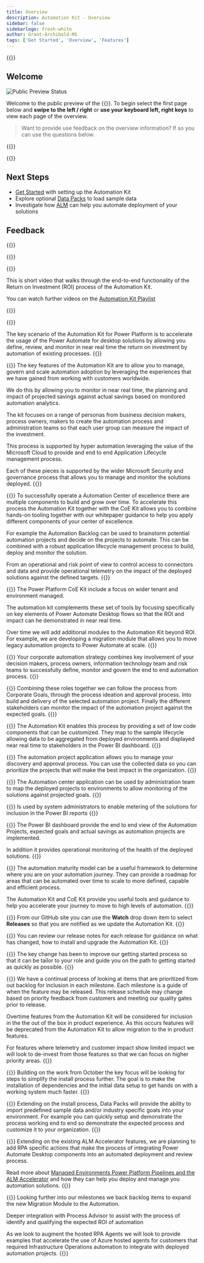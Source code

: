 ```yaml
---
title: Overview
description: Automation Kit - Overview
sidebar: false
sidebarlogo: fresh-white
author: Grant-Archibald-MS
tags: ['Get Started', 'Overview', 'Features']
---
```


<div class="optional">

{{<toc>}}

## Welcome

![Public Preview Status](/images/illustrations/status-public-preview.svg)

Welcome to the public preview of the {{<product-name>}}. To begin select the first page below and **swipe to the left / right** or **use your keyboard left, right keys** to view each page of the overview.

> Want to provide use feedback on the overview information? If so you can use the questions below.

</div>

{{<presentation slides="0,1,2,3,4,5,6,7,8,9,10,11,12,13,14,15,16,17,18,19,20">}}

<div class="optional">

{{<presentationStyles>}}

## Next Steps

- [Get Started](/get-started) with setting up the Automation Kit
- Explore optional [Data Packs](/features/datapacks) to load sample data
- Investigate how [ALM](/features/alm) can help you automate deployment of your solutions

## Feedback

{{<questions name="/content/en-us/overview.json" completed="Thank you for providing feedback" showNavigationButtons=false >}}

</div>

{{<slideStyles>}}

{{<slide id="slide0" audio="" description="Overview Video" video="VNC0PWBTRwA">}}

This is short video that walks through the end-to-end functionality of the Return on Investment (ROI) process of the Automation Kit.

You can watch further videos on the [Automation Kit Playlist](https://www.youtube.com/playlist?list=PLi9EhCY4z99VlRg4j7D1Or6XfXbUcEWZy)

{{</slide>}}

{{<slide  id="slide1" audio="overview/Slide01.mp3" description="Automation Kit Overview" image="overview/Slide01.SVG" >}}

The key scenario of the Automation Kit for Power Platform is to accelerate the usage of the Power Automate for desktop solutions by allowing you define, review, and monitor in near real time the return on investment by automation of existing processes.
{{</slide>}}

{{<slide  id="slide2" audio="overview/Slide02.mp3" description="Automation Kit Features" image="overview/Slide02.SVG" >}}
The key features of the Automation Kit are to allow you to manage, govern and scale automation adoption by leveraging the experiences that we have gained from working with customers worldwide.

We do this by allowing you to monitor in near real time, the planning and impact of projected savings against actual savings based on monitored automation analytics.

The kit focuses on a range of personas from business decision makers, process owners, makers to create the automation process and administration teams so that each user group can measure the impact of the investment.

This process is supported by hyper automation leveraging the value of the Microsoft Cloud to provide and end to end Application Lifecycle management process.

Each of these pieces is supported by the wider Microsoft Security and governance process that allows you to manage and monitor the solutions deployed.
{{</slide>}}

{{<slide  id="slide3" audio="overview/Slide03.mp3" description="Automation Center of Excellence Overview" image="overview/Slide03.SVG" >}}
To successfully operate a Automation Center of excellence there are multiple components to build and grow over time. To accelerate this process the Automation Kit together with the CoE Kit allows you to combine hands-on tooling together with our whitepaper guidance to help you apply different components of your center of excellence.

For example the Automation Backlog can be used to brainstorm potential automation projects and decide on the projects to automate. This can be combined with a robust application lifecycle management process to build, deploy and monitor the solution.

From an operational and risk point of view to control access to connectors and data and provide operational telemetry on the impact of the deployed solutions against the defined targets.
{{</slide>}}

{{<slide  id="slide4" audio="overview/Slide04.mp3" description="Automation Kit vs CoE Kit" image="overview/Slide04.SVG" >}}
The Power Platform CoE Kit include a focus on wider tenant and environment managed.

The automation kit complements these set of tools by focusing specifically on key elements of Power Automate Desktop flows so that the ROI and impact can he demonstrated in near real time.

Over time we will add additional modules to the Automation Kit beyond ROI. For example, we are developing a migration module that allows you to move legacy automation projects to Power Automate at scale.
{{</slide>}}

{{<slide  id="slide5" audio="overview/Slide05.mp3" description="Corporate Automation Strategy" image="overview/Slide05.SVG" >}}
Your corporate automation strategy combines key involvement of your decision makers, process owners, information technology team and risk teams to successfully define, monitor and govern the end to end automation process.
{{</slide>}}

{{<slide  id="slide6" audio="overview/Slide06.mp3" description="Corporate Automation Strategy" image="overview/Slide06.SVG" >}}
Combining these roles together we can follow the process from Corporate Goals, through the process ideation and approval process. Into build and delivery of the selected automation project. Finally the different stakeholders can monitor the impact of the automation project against the expected goals.
{{</slide>}}

{{<slide  id="slide7" audio="overview/Slide07.mp3" description="Leveraging Automation Kit" image="overview/Slide07.SVG" >}}
The Automation Kit enables this process by providing a set of low code components that can be customized. They map to the sample lifecycle allowing data to be aggregated from deployed environments and displayed near real time to stakeholders in the Power BI dashboard.
{{</slide>}}

{{<slide  id="slide8" audio="overview/Slide08.mp3" description="Automation Projects" image="overview/Slide08.SVG" >}}
The automation project application allows you to manage your discovery and approval process. You can use the collected data so you can prioritize the projects that will make the best impact in the organization.
{{</slide>}}

{{<slide  id="slide9" audio="overview/Slide09.mp3" description="Automation Center" image="overview/Slide09.SVG" >}}
The Automation center application can be used by administration team to map the deployed projects to environments to allow monitoring of the solutions against projected goals.
{{</slide>}}

{{<slide  id="slide10" audio="overview/Slide10.mp3" description="Automation Solution Manager" image="overview/Slide10.SVG" >}}
Is used by system administrators to enable metering of the solutions for inclusion in the Power BI reports
{{</slide>}}

{{<slide  id="slide11" audio="overview/Slide11.mp3" description="Power BI Dashboard" image="overview/Slide11.SVG" >}}
The Power BI dashboard provide the end to end view of the Automation Projects, expected goals and actual savings as automation projects are implemented.

In addition it provides operational monitoring of the health of the deployed solutions.
{{</slide>}}

{{<slide  id="slide12" audio="overview/Slide12.mp3" description="Automation Maturity Model" image="overview/Slide12.SVG" >}}
The automation maturity model can be a useful framework to determine where you are on your automation journey. They can provide a roadmap for areas that can be automated over time to scale to more defined, capable and efficient process.

The Automation Kit and CoE Kit provide you useful tools and guidance to help you accelerate your journey to move to high levels of automation.
{{</slide>}}

{{<slide  id="slide13" audio="overview/Slide13.mp3" description="Monitor Automation Kit Releases" image="overview/Slide13.SVG" >}}
From our GitHub site you can use the **Watch** drop down item to select **Releases** so that you are notified as we update the Automation Kit.
{{</slide>}}

{{<slide  id="slide14" audio="overview/Slide14.mp3" description="Automation Kit Release" image="overview/Slide14-Nov2022.SVG" >}}
You can review our release notes for each release for guidance on what has changed, how to install and upgrade the Automation Kit.
{{</slide>}}

{{<slide  id="slide15" audio="overview/Slide15.mp3" description="Automation Kit Getting Started" image="overview/Slide15.SVG" >}}
The key change has been to improve our getting started process so that it can be tailor to your role and guide you on the path to getting started as quickly as possible.
{{</slide>}}

{{<slide  id="slide16" audio="overview/Slide16.mp3" description="What's Next" image="overview/Slide16.SVG" >}}
We have a continual process of looking at items that are prioritized from out backlog for inclusion in each milestone. Each milestone is a guide of when the feature may be released. This release schedule may change based on priority feedback from customers and meeting our quality gates prior to release.

Overtime features from the Automation Kit will be considered for inclusion in the the out of the box in product experience. As this occurs features will be deprecated from the Automation Kit to allow migration to the in product features.

For features where telemetry and customer impact show limited impact we will look to de-invest from those features so that we can focus on higher priority areas.
{{</slide>}}

{{<slide  id="slide17" audio="overview/Slide17.mp3" description="Simplifying the Install Process" image="overview/Slide17.SVG" >}}
Building on the work from October the key focus will be looking for steps to simplify the install process further. The goal is to make the installation of dependencies and the initial data setup to get hands on with a working system much faster.
{{</slide>}}

{{<slide  id="slide18" audio="overview/Slide18.mp3" description="Sample Data" image="overview/Slide18.SVG" >}}
Extending on the install process, Data Packs will provide the ability to import predefined sample data and/or industry specific goals into your environment. For example you can quickly setup and demonstrate the process working end to end so demonstrate the expected process and customize it to your organization.
{{</slide>}}

{{<slide  id="slide19" audio="overview/Slide19.mp3" description="End to end ALM" image="overview/Slide19.SVG" >}}
Extending on the existing ALM Accelerator features, we are planning to add RPA specific actions that make the process of integrating Power Automate Desktop components into an automated deployment and review process.

Read more about [Managed Environments Power Platform Pipelines and the ALM Accelerator](/features/alm) and how they can help you deploy and manage you automation solutions.
{{</slide>}}

{{<slide  id="slide20" audio="overview/Slide20.mp3" description="Futures" image="overview/Slide20.SVG" >}}
Looking further into our milestones we back backlog items to expand the new Migration Module to the Automation.

Deeper integration with Process Advisor to assist with the process of identify and qualifying the expected ROI of automation

As we look to augment the hosted RPA Agents we will look to provide examples that accelerate the use of Azure hosted agents for customers that required Infrastructure Operations automation to integrate with deployed automation projects.
{{</slide>}}
